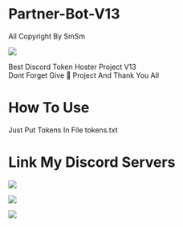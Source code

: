 # Partner-Bot-V13
All Copyright By SmSm

<img src = "https://discord.c99.nl/widget/theme-2/349942964904001546.png"></div>

Best Discord Token Hoster Project V13  
Dont Forget Give 🌟 Project And Thank You All

# How To Use
Just Put Tokens In File tokens.txt










# Link My Discord Servers

<a href="https://discord.gg/JjUc7G7kwV"><img src="https://discord.com/api/guilds/819635292834103347/widget.png?style=banner1"></a>

<a href="https://discord.gg/RMEQSbMtEk"><img src="https://discord.com/api/guilds/496754973883760650/widget.png?style=banner3"></a>

<a href="https://discord.gg/7MaVp5HCSh"><img src="https://discord.com/api/guilds/520281557714468878/widget.png?style=banner2"></a>


